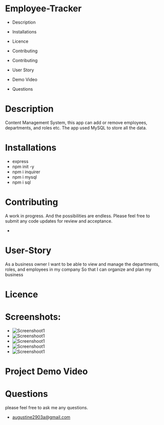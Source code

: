 # Employee-Tracker

* Description
* Installations
* Licence
* Contributing
* Contributing
* User Story
* Demo Video

* Questions

# Description
Content Management System, this app can add or remove employees, departments, and roles etc. The app used MySQL to store all the data.
# Installations
* express
* npm init -y
* npm i inquirer
* npm i mysql
* npm i sql
# Contributing
A work in progress. And the possibilities are endless.
Please feel free to submit any code updates for review and acceptance.

* 

# User-Story
As a business owner I want to be able to view and manage the departments, roles, and employees in my company So that I can organize and plan my business
 # Licence

 # Screenshots:
 * ![Screenshoot1]()
 * ![Screenshoot1](images/img1)
 * ![Screenshoot1](images/img1)
 * ![Screenshoot1](images/img1)
 * ![Screenshoot1](images/img1)

 # Project Demo Video

 # Questions
 please feel free to ask me any questions.

 * augustine2903a@gmail.com
